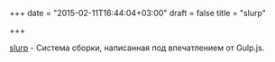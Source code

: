 +++
date = "2015-02-11T16:44:04+03:00"
draft = false
title = "slurp"

+++

<p><a href="https://github.com/omeid/slurp">slurp</a>&nbsp;- Система сборки, написанная под впечатлением от&nbsp;Gulp.js.</p>

